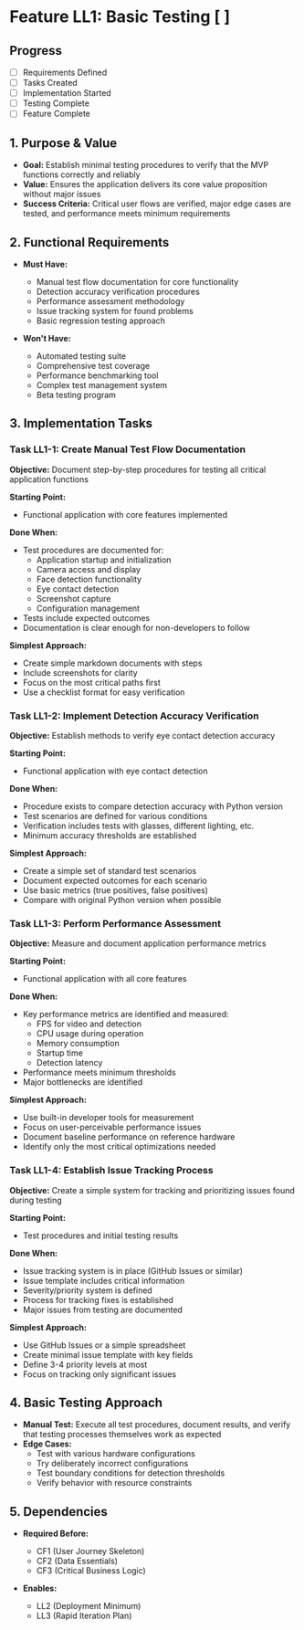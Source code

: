 # Feature LL1: Basic Testing [ ]

## Progress
- [ ] Requirements Defined
- [ ] Tasks Created
- [ ] Implementation Started
- [ ] Testing Complete
- [ ] Feature Complete

## 1. Purpose & Value
- **Goal:** Establish minimal testing procedures to verify that the MVP functions correctly and reliably
- **Value:** Ensures the application delivers its core value proposition without major issues
- **Success Criteria:** Critical user flows are verified, major edge cases are tested, and performance meets minimum requirements

## 2. Functional Requirements
- **Must Have:**
  - Manual test flow documentation for core functionality
  - Detection accuracy verification procedures
  - Performance assessment methodology
  - Issue tracking system for found problems
  - Basic regression testing approach

- **Won't Have:**
  - Automated testing suite
  - Comprehensive test coverage
  - Performance benchmarking tool
  - Complex test management system
  - Beta testing program

## 3. Implementation Tasks

### Task LL1-1: Create Manual Test Flow Documentation
**Objective:** Document step-by-step procedures for testing all critical application functions

**Starting Point:**
- Functional application with core features implemented

**Done When:**
- Test procedures are documented for:
  - Application startup and initialization
  - Camera access and display
  - Face detection functionality
  - Eye contact detection
  - Screenshot capture
  - Configuration management
- Tests include expected outcomes
- Documentation is clear enough for non-developers to follow

**Simplest Approach:**
- Create simple markdown documents with steps
- Include screenshots for clarity
- Focus on the most critical paths first
- Use a checklist format for easy verification

### Task LL1-2: Implement Detection Accuracy Verification
**Objective:** Establish methods to verify eye contact detection accuracy

**Starting Point:**
- Functional application with eye contact detection

**Done When:**
- Procedure exists to compare detection accuracy with Python version
- Test scenarios are defined for various conditions
- Verification includes tests with glasses, different lighting, etc.
- Minimum accuracy thresholds are established

**Simplest Approach:**
- Create a simple set of standard test scenarios
- Document expected outcomes for each scenario
- Use basic metrics (true positives, false positives)
- Compare with original Python version when possible

### Task LL1-3: Perform Performance Assessment
**Objective:** Measure and document application performance metrics

**Starting Point:**
- Functional application with all core features

**Done When:**
- Key performance metrics are identified and measured:
  - FPS for video and detection
  - CPU usage during operation
  - Memory consumption
  - Startup time
  - Detection latency
- Performance meets minimum thresholds
- Major bottlenecks are identified

**Simplest Approach:**
- Use built-in developer tools for measurement
- Focus on user-perceivable performance issues
- Document baseline performance on reference hardware
- Identify only the most critical optimizations needed

### Task LL1-4: Establish Issue Tracking Process
**Objective:** Create a simple system for tracking and prioritizing issues found during testing

**Starting Point:**
- Test procedures and initial testing results

**Done When:**
- Issue tracking system is in place (GitHub Issues or similar)
- Issue template includes critical information
- Severity/priority system is defined
- Process for tracking fixes is established
- Major issues from testing are documented

**Simplest Approach:**
- Use GitHub Issues or a simple spreadsheet
- Create minimal issue template with key fields
- Define 3-4 priority levels at most
- Focus on tracking only significant issues

## 4. Basic Testing Approach
- **Manual Test:** Execute all test procedures, document results, and verify that testing processes themselves work as expected
- **Edge Cases:** 
  - Test with various hardware configurations
  - Try deliberately incorrect configurations
  - Test boundary conditions for detection thresholds
  - Verify behavior with resource constraints

## 5. Dependencies
- **Required Before:**
  - CF1 (User Journey Skeleton)
  - CF2 (Data Essentials)
  - CF3 (Critical Business Logic)
  
- **Enables:**
  - LL2 (Deployment Minimum)
  - LL3 (Rapid Iteration Plan)